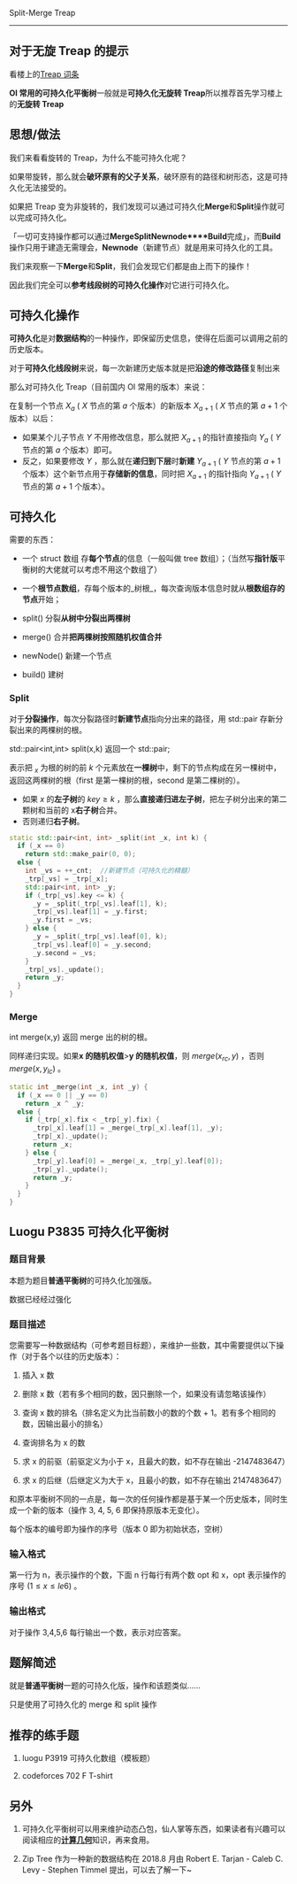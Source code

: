 Split-Merge Treap

* * *

## 对于无旋 Treap 的提示

看楼上的[Treap 词条](/ds/treap/)

**OI 常用的可持久化平衡树**一般就是**可持久化无旋转 Treap**所以推荐首先学习楼上的**无旋转 Treap**

## 思想/做法

我们来看看旋转的 Treap，为什么不能可持久化呢？

如果带旋转，那么就会**破环原有的父子关系**，破环原有的路径和树形态，这是可持久化无法接受的。

如果把 Treap 变为非旋转的，我们发现可以通过可持久化**Merge**和**Split**操作就可以完成可持久化。

「一切可支持操作都可以通过**Merge****Split****Newnode****Build**完成」，而**Build**操作只用于建造无需理会，**Newnode**（新建节点）就是用来可持久化的工具。

我们来观察一下**Merge**和**Split**，我们会发现它们都是由上而下的操作！

因此我们完全可以**参考线段树的可持久化操作**对它进行可持久化。

## 可持久化操作

**可持久化**是对**数据结构**的一种操作，即保留历史信息，使得在后面可以调用之前的历史版本。

对于**可持久化线段树**来说，每一次新建历史版本就是把**沿途的修改路径**复制出来

那么对可持久化 Treap（目前国内 OI 常用的版本）来说：

在复制一个节点 $X_{a}$ ( $X$ 节点的第 $a$ 个版本）的新版本 $X_{a+1}$ ( $X$ 节点的第 $a+1$ 个版本）以后：

-   如果某个儿子节点 $Y$ 不用修改信息，那么就把 $X_{a+1}$ 的指针直接指向 $Y_{a}$ ( $Y$ 节点的第 $a$ 个版本）即可。
-   反之，如果要修改 $Y$ ，那么就在**递归到下层**时**新建** $Y_{a+1}$ ( $Y$ 节点的第 $a+1$ 个版本）这个新节点用于**存储新的信息**，同时把 $X_{a+1}$ 的指针指向 $Y_{a+1}$ ( $Y$ 节点的第 $a+1$ 个版本）。

## 可持久化

需要的东西：

-   一个 struct 数组 存**每个节点**的信息（一般叫做 tree 数组）；（当然写**指针版**平衡树的大佬就可以考虑不用这个数组了）

-   一个**根节点数组**，存每个版本的_树根_，每次查询版本信息时就从**根数组存的节点**开始；

-   split() 分裂**从树中分裂出两棵树**

-   merge() 合并**把两棵树按照随机权值合并**

-   newNode() 新建一个节点

-   build() 建树

### Split

对于**分裂操作**，每次分裂路径时**新建节点**指向分出来的路径，用 std::pair 存新分裂出来的两棵树的根。

std::pair&lt;int,int> split(x,k) 返回一个 std::pair;

表示把 $_x$ 为根的树的前 $k$ 个元素放在**一棵树**中，剩下的节点构成在另一棵树中，返回这两棵树的根（first 是第一棵树的根，second 是第二棵树的）。

-   如果 $x$ 的**左子树**的 $key ≥ k$ ，那么**直接递归进左子树**，把左子树分出来的第二颗树和当前的 x**右子树**合并。
-   否则递归**右子树**。

```c++
static std::pair<int, int> _split(int _x, int k) {
  if (_x == 0)
    return std::make_pair(0, 0);
  else {
    int _vs = ++_cnt;  //新建节点（可持久化的精髓）
    _trp[_vs] = _trp[_x];
    std::pair<int, int> _y;
    if (_trp[_vs].key <= k) {
      _y = _split(_trp[_vs].leaf[1], k);
      _trp[_vs].leaf[1] = _y.first;
      _y.first = _vs;
    } else {
      _y = _split(_trp[_vs].leaf[0], k);
      _trp[_vs].leaf[0] = _y.second;
      _y.second = _vs;
    }
    _trp[_vs]._update();
    return _y;
  }
}
```

### Merge

int merge(x,y) 返回 merge 出的树的根。

同样递归实现。如果**x 的随机权值**>**y 的随机权值**，则 $merge(x_{rc},y)$ ，否则 $merge(x,y_{lc})$ 。

```c++
static int _merge(int _x, int _y) {
  if (_x == 0 || _y == 0)
    return _x ^ _y;
  else {
    if (_trp[_x].fix < _trp[_y].fix) {
      _trp[_x].leaf[1] = _merge(_trp[_x].leaf[1], _y);
      _trp[_x]._update();
      return _x;
    } else {
      _trp[_y].leaf[0] = _merge(_x, _trp[_y].leaf[0]);
      _trp[_y]._update();
      return _y;
    }
  }
}
```

## Luogu P3835 可持久化平衡树

### 题目背景

本题为题目**普通平衡树**的可持久化加强版。

数据已经经过强化

### 题目描述

您需要写一种数据结构（可参考题目标题），来维护一些数，其中需要提供以下操作（对于各个以往的历史版本）：

1.  插入 x 数

2.  删除 x 数（若有多个相同的数，因只删除一个，如果没有请忽略该操作）

3.  查询 x 数的排名（排名定义为比当前数小的数的个数 + 1。若有多个相同的数，因输出最小的排名）

4.  查询排名为 x 的数

5.  求 x 的前驱（前驱定义为小于 x，且最大的数，如不存在输出 -2147483647）

6.  求 x 的后继（后继定义为大于 x，且最小的数，如不存在输出 2147483647）

和原本平衡树不同的一点是，每一次的任何操作都是基于某一个历史版本，同时生成一个新的版本（操作 3, 4, 5, 6 即保持原版本无变化）。

每个版本的编号即为操作的序号（版本 0 即为初始状态，空树）

### 输入格式

第一行为 n，表示操作的个数，下面 n 行每行有两个数 opt 和 x，opt 表示操作的序号 $(1 \leq x \leq  le6)$ 。

### 输出格式

对于操作 3,4,5,6 每行输出一个数，表示对应答案。

## 题解简述

就是**普通平衡树**一题的可持久化版，操作和该题类似……

只是使用了可持久化的 merge 和 split 操作

## 推荐的练手题

1.  luogu P3919 可持久化数组（模板题）

2.  codeforces 702 F T-shirt

## 另外

1.  可持久化平衡树可以用来维护动态凸包，仙人掌等东西，如果读者有兴趣可以阅读相应的[**计算几何**](/geometry)知识，再来食用。

2.  Zip Tree 作为一种新的数据结构在 2018.8 月由 Robert E. Tarjan -  Caleb C. Levy - Stephen Timmel 提出，可以去了解一下~

